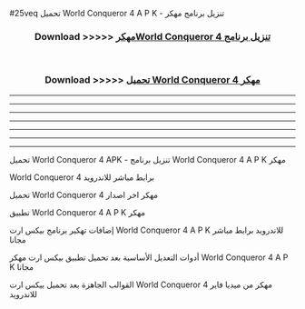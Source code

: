 #25veq تحميل World Conqueror 4  A P K - تنزيل برنامج مهكر



<div align="center">
<h3>Download >>>>> <a href="https://runaway1.web.app/?sq=World Conqueror 4 ">مهكرWorld Conqueror 4  تنزيل برنامج</a></h3><br>

<h3>Download >>>>> <a href="https://runaway1.web.app/?sq=World Conqueror 4 ">تحميل World Conqueror 4  مهكر</a></h3>
</div>


----------------------------------------------------------

----------------------------------------------------------

----------------------------------------------------------

----------------------------------------------------------

----------------------------------------------------------

----------------------------------------------------------

----------------------------------------------------------

تحميل World Conqueror 4  APK - تنزيل برنامج World Conqueror 4  A P K مهكر

World Conqueror 4  برابط مباشر للاندرويد

تحميل World Conqueror 4  مهكر اخر اصدار

تطبيق World Conqueror 4  A P K مهكر

إضافات تهكير برنامج بيكس ارت World Conqueror 4  A P K للاندرويد برابط مباشر مجانا

أدوات التعديل الأساسية بعد تحميل تطبيق بيكس ارت مهكر World Conqueror 4  A P K مجانا

القوالب الجاهزة بعد تحميل بيكس ارت World Conqueror 4  مهكر من ميديا فاير للاندرويد


